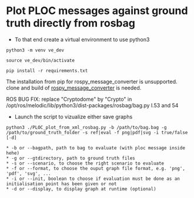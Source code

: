 # Plot PLOC messages against ground truth directly from rosbag

* To that end create a virtual environment to use python3

`python3 -m venv ve_dev`

`source ve_dev/bin/activate`

`pip install -r requirements.txt`

The installation from pip for rospy_message_converter is unsupported.
clone and build of [rospy_message_converter](https://github.com/uos/rospy_message_converter) is needed.

ROS BUG FIX:
replace "Cryptodome" by "Crypto" in /opt/ros/melodic/lib/python3/dist-packages/rosbag/bag.py l.53 and 54

* Launch the script to vizualize either save graphs

`python3 ./PLOC_plot_from_xml_rosbag.py -b /path/to/bag.bag -g /path/to/ground_truth_folder -s ref|eval -f png|pdf|svg -i true/false [-d]`

    * -b or --bagpath, path to bag to evaluate (with ploc message inside hehe)
    * -g or --gtdirectory, path to ground truth files
    * -s or --scenario, to choose the right scenario to evaluate
    * -f or --format, to choose the ouput graph file format, e.g. 'png', 'pdf', 'svg', ...
    * -i or --init, boolean to choose if evaluation must be done as an initialisation point has been given or not
    * -d or --display, to display graph at runtime (optional)
